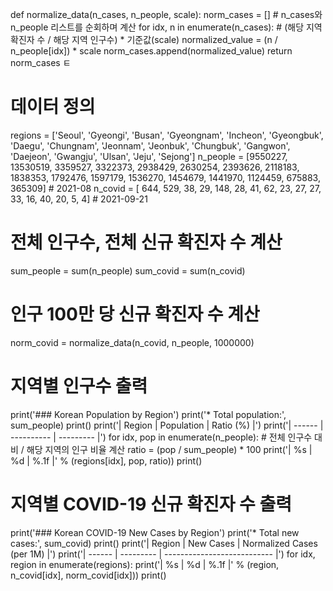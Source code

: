 def normalize_data(n_cases, n_people, scale):
    norm_cases = []
    # n_cases와 n_people 리스트를 순회하며 계산
    for idx, n in enumerate(n_cases):
        # (해당 지역 확진자 수 / 해당 지역 인구수) * 기준값(scale)
        normalized_value = (n / n_people[idx]) * scale
        norm_cases.append(normalized_value)
    return norm_cases
ㅌ
# 데이터 정의
regions  = ['Seoul', 'Gyeongi', 'Busan', 'Gyeongnam', 'Incheon', 'Gyeongbuk', 'Daegu', 'Chungnam', 'Jeonnam', 'Jeonbuk', 'Chungbuk', 'Gangwon', 'Daejeon', 'Gwangju', 'Ulsan', 'Jeju', 'Sejong']
n_people = [9550227,  13530519, 3359527,     3322373,   2938429,     2630254, 2393626,    2118183,   1838353,   1792476,    1597179,   1536270,  1454679,   1441970, 1124459, 675883,  365309] # 2021-08
n_covid  = [    644,       529,      38,          29,       148,          28,      41,         62,        23,        27,         27,        33,       16,        40,      20,       5,       4] # 2021-09-21

# 전체 인구수, 전체 신규 확진자 수 계산
sum_people = sum(n_people)
sum_covid  = sum(n_covid)

# 인구 100만 당  신규 확진자 수 계산
norm_covid = normalize_data(n_covid, n_people, 1000000)

# 지역별 인구수 출력
print('### Korean Population by Region')
print('* Total population:', sum_people)
print()
print('| Region | Population | Ratio (%) |')
print('| ------ | ---------- | --------- |')
for idx, pop in enumerate(n_people):
    # 전체 인구수 대비 / 해당 지역의 인구 비율 계산
    ratio = (pop / sum_people) * 100
    print('| %s | %d | %.1f |' % (regions[idx], pop, ratio))
print()

# 지역별 COVID-19 신규 확진자 수 출력
print('### Korean COVID-19 New Cases by Region')
print('* Total new cases:', sum_covid)
print()
print('| Region | New Cases | Normalized Cases (per 1M) |')
print('| ------ | --------- | --------------------------- |')
for idx, region in enumerate(regions):
    print('| %s | %d | %.1f |' % (region, n_covid[idx], norm_covid[idx]))
print()
